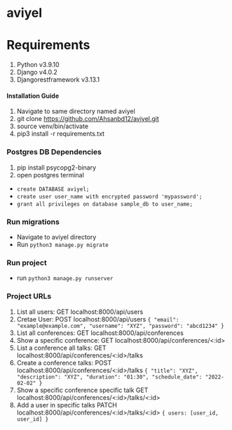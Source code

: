 # aviyel

# Requirements
1. Python v3.9.10
2. Django v4.0.2
3. Djangorestframework v3.13.1

#### Installation Guide

1. Navigate to same directory named aviyel
2. git clone https://github.com/Ahsanbd12/aviyel.git
3. source venv/bin/activate
4. pip3 install -r requirements.txt


### Postgres DB Dependencies
1. pip install psycopg2-binary
2. open postgres terminal
  - `create DATABASE aviyel;`
  - `create user user_name with encrypted password 'mypassword';`
  - `grant all privileges on database sample_db to user_name;`

### Run migrations
- Navigate to aviyel directory
- Run `python3 manage.py migrate`

### Run project
- run `python3 manage.py runserver`

### Project URLs
1. List all users: GET localhost:8000/api/users 
2. Cretae User: POST localhost:8000/api/users `{ "email": "example@example.com", "username": "XYZ", "password": "abcd1234" }`
3. List all conferences: GET localhost:8000/api/conferences
4. Show a specific conference: GET localhost:8000/api/conferences/<:id>
5. List a conference all talks: GET localhost:8000/api/conferences/<:id>/talks
6. Create a conference talks: POST localhost:8000/api/conferences/<:id>/talks 
    `{ "title": "XYZ", "description": "XYZ", "duration": "01:30", "schedule_date": "2022-02-02" }`
8. Show a specific conference specific talk GET localhost:8000/api/conferences/<:id>/talks/<:id>
9. Add a user in specific talks PATCH localhost:8000/api/conferences/<:id>/talks/<:id> `{ users: [user_id, user_id] }`
